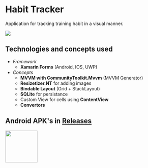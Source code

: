 # Habit Tracker

Application for tracking training habit in a visual manner.  

![](https://github.com/CristiSandu/HabitsTracker/blob/master/Images/Picture1.png)

## Technologies and concepts used

- *Framework*  
    - **Xamarin Forms** (Android, IOS, UWP)  
- *Concepts*  
    - **MVVM with CommunityToolkit.Mvvm** (MVVM Generator)  
    - **Resizetizer.NT** for adding images  
    - **Bindable Layout** (Grid + StackLayout)  
    - **SQLite** for persistance  
    - Custom View for cells using **ContentView**
    - **Convertors** 

## Android APK's in [Releases](https://github.com/CristiSandu/HabitsTracker/releases)

<p align="left">
  <img width="100.978mm" height="100.003448mm" src="https://github.com/CristiSandu/HabitsTracker/blob/master/Images/logo.svg">
</p>

